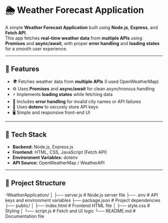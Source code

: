 # 🌦️ Weather Forecast Application

A simple **Weather Forecast Application** built using **Node.js**, **Express**, and **Fetch API**.  
This app fetches **real-time weather data** from **multiple APIs** using **Promises** and **async/await**, with proper **error handling** and **loading states** for a smooth user experience.

---

## 🚀 Features

- 🌍 Fetches weather data from **multiple APIs** (I used OpenWeatherMap)
- ⚙️ Uses **Promises** and **async/await** for clean asynchronous handling
- ⚡ Implements **loading states** while fetching data
- 🧩 Includes **error handling** for invalid city names or API failures
- 💾 Uses **dotenv** to securely store API keys
- 🖥️ Simple and responsive front-end UI

---

## 🧠 Tech Stack

- **Backend:** Node.js, Express.js  
- **Frontend:** HTML, CSS, JavaScript (Fetch API)  
- **Environment Variables:** dotenv  
- **API Source:** OpenWeatherMap / WeatherAPI  

---

## 📁 Project Structure

-WeatherApplication/
│
├── server.js # Node.js server file
├── .env # API keys and environment variables
├── package.json # Project dependencies
├── public/
│ ├── index.html # Frontend HTML file
│ ├── style.css # Styling
│ └── script.js # Fetch and UI logic
└── README.md # Documentation file